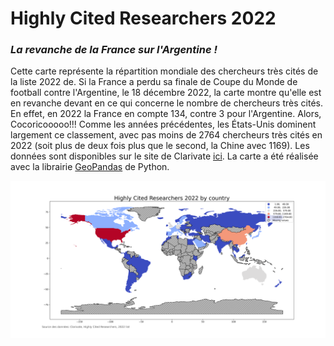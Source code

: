 # Highly Cited Researchers 2022

 ### *La revanche de la France sur l'Argentine !*

<p>Cette carte représente la répartition mondiale des chercheurs très cités de la liste 2022 de. Si la France a perdu sa finale de Coupe du Monde de football contre l'Argentine, le 18 décembre 2022, la carte montre qu'elle est en revanche devant en ce qui concerne le nombre de chercheurs très cités. En effet, en 2022 la France en compte 134, contre 3 pour l'Argentine. Alors, Cocoricooooo!!! Comme les années précédentes, les États-Unis dominent largement ce classement, avec pas moins de 2764 chercheurs très cités en 2022 (soit plus de deux fois plus que le second, la Chine avec 1169). Les données sont disponibles sur le site de Clarivate <a href="https://clarivate.com/highly-cited-researchers/" target="_blank">ici</a>. La carte a été réalisée avec la librairie <a href="https://geopandas.org/en/stable/" target="_blank">GeoPandas</a> de Python.</p>

<img src="https://github.com/Mandy21/Images/blob/main/Hici_2022_country.png" />
